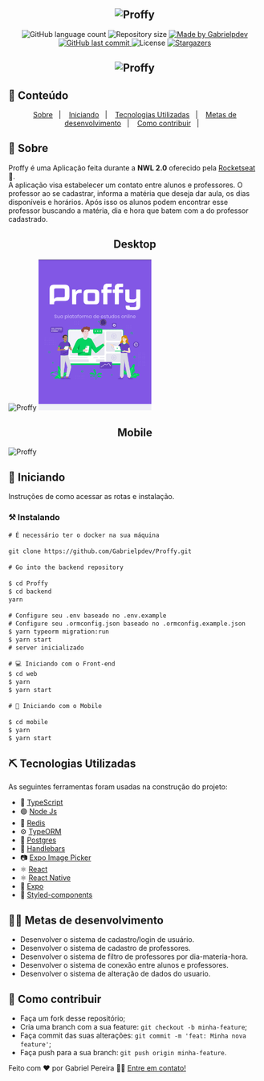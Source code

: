 <h2 align="center">
    <img alt="Proffy" title="#Proffy" src=".github/logo.png" width="350px" />
</h2>
  
<p align="center">
  <img alt="GitHub language count" src="https://img.shields.io/github/languages/count/Gabrielpdev/Proffy?color=%2304D361">

  <img alt="Repository size" src="https://img.shields.io/github/repo-size/Gabrielpdev/Proffy">

  	
  <a href="https://www.linkedin.com/in/gabriel-pereira-oliveira-78b1801ab/">
    <img alt="Made by Gabrielpdev" src="https://img.shields.io/badge/made%20by-Gabrielpdev-%2304D361">
  </a>
	
  
  <a href="https://github.com/Gabrielpdev/Proffy/commits/master">
    <img alt="GitHub last commit" src="https://img.shields.io/github/last-commit/Gabrielpdev/Proffy">
  </a>

  <img alt="License" src="https://img.shields.io/badge/license-MIT-brightgreen">
   <a href="https://github.com/Gabrielpdev/Proffy/stargazers">
    <img alt="Stargazers" src="https://img.shields.io/github/stars/Gabrielpdev/Proffy?style=social">
  </a>
</p>

<h2 align="center">
    <img alt="Proffy" title="#Proffy" src=".github/Proffy-responsivo.png" width="350px" />
</h2>


## 📝 Conteúdo
<p align="center">
<a href="#about">Sobre</a>&nbsp;&nbsp;&nbsp;|&nbsp;&nbsp;&nbsp;
<a href="#getting_started">Iniciando</a>&nbsp;&nbsp;&nbsp;|&nbsp;&nbsp;&nbsp;
<a href="#built_using">Tecnologias Utilizadas</a>&nbsp;&nbsp;&nbsp;|&nbsp;&nbsp;&nbsp;
<a href="#roadmap">Metas de desenvolvimento</a>&nbsp;&nbsp;&nbsp;|&nbsp;&nbsp;&nbsp;
<a href="#contribute">Como contribuir</a>&nbsp;&nbsp;&nbsp;|&nbsp;&nbsp;&nbsp;
</p>


## 🧐 Sobre <a name = "about"></a>

Proffy é uma Aplicação feita durante a **NWL 2.0** oferecido pela [Rocketseat] :rocket:.<br/> 
A aplicação visa estabelecer um contato entre alunos e professores. O professor ao se cadastrar, informa a matéria que deseja dar aula, os dias disponíveis e horários.
Após isso os alunos podem encontrar esse professor buscando a matéria, dia e hora que batem com a do professor cadastrado.<br/> 


<span align="center">
	<h2>Desktop</h2>
	<img alt="Proffy" title="#Proffy" src=".github/proffy.gif" width="680px"  />
	<img alt="Proffy" title="#Proffy" src=".github/proffy-tablet.gif" height="300px" margin="10px" />
</span>

<span align="center">
	<h2>Mobile</h2>
	<img alt="Proffy" title="#Proffy" src=".github/mobile.gif" height="300px" />
</span>

## 🏁 Iniciando <a name = "getting_started"></a>

Instruções de como acessar as rotas e instalação.

### ⚒ Instalando <a name = "installing"></a>

```
# É necessário ter o docker na sua máquina

git clone https://github.com/Gabrielpdev/Proffy.git

# Go into the backend repository

$ cd Proffy
$ cd backend
yarn

# Configure seu .env baseado no .env.example
# Configure seu .ormconfig.json baseado no .ormconfig.example.json
$ yarn typeorm migration:run
$ yarn start
# server inicializado

# 💻 Iniciando com o Front-end
$ cd web
$ yarn
$ yarn start

# 📱 Iniciando com o Mobile

$ cd mobile
$ yarn
$ yarn start
```

## ⛏️ Tecnologias Utilizadas <a name = "built_using"></a>

As seguintes ferramentas foram usadas na construção do projeto:
- 🔵 [TypeScript][typescript]
- 🟢 [Node Js][nodejs]
- 🔴 [Redis][redis]
- ⚙ [TypeORM][typeorm]
- 🐘 [Postgres][postgres]
- 👄 [Handlebars][handlebars]
- 📷 [Expo Image Picker][image-picker]
- ⚛️ [React][reactjs]
- ⚛️ [React Native][reactNative]
- 🔼 [Expo][expo]
- 💅 [Styled-components][styled-components]

## 👨‍💼 Metas de desenvolvimento <a name = "roadmap"></a>

- Desenvolver o sistema de cadastro/login de usuário.
- Desenvolver o sistema de cadastro de professores.
- Desenvolver o sistema de filtro de professores por dia-materia-hora.
- Desenvolver o sistema de conexão entre alunos e professores.
- Desenvolver o sistema de alteração de dados do usuario.

## 🤔 Como contribuir <a name = "contribute"></a>

- Faça um fork desse repositório;
- Cria uma branch com a sua feature: `git checkout -b minha-feature`;
- Faça commit das suas alterações: `git commit -m 'feat: Minha nova feature'`;
- Faça push para a sua branch: `git push origin minha-feature`.

Feito com ❤️ por Gabriel Pereira 👋🏽 [Entre em contato!](https://www.linkedin.com/in/gabriel-pereira-oliveira-78b1801ab/)

[expo]: https://expo.io/
[image-picker]: https://docs.expo.io/versions/latest/sdk/imagepicker/
[handlebars]: https://handlebarsjs.com/
[postgres]: https://www.postgresql.org/
[typeorm]: https://typeorm.io/#/
[nodejs]: https://nodejs.org/en/
[redis]: https://redis.io/
[typescript]: https://www.typescriptlang.org/
[reactjs]: https://reactjs.org
[reactNative]: https://reactnative.dev/
[rs]: https://rocketseat.com.br
[Rocketseat]:https://github.com/Rocketseat
[styled-components]:https://styled-components.com/


